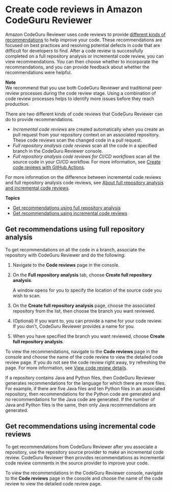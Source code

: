 # Create code reviews in Amazon CodeGuru Reviewer<a name="create-code-reviews"></a>

Amazon CodeGuru Reviewer uses code reviews to provide [different kinds of recommendations](recommendations.md) to help improve your code\. These recommendations are focused on best practices and resolving potential defects in code that are difficult for developers to find\. After a code review is successfully completed on a full repository analysis or incremental code review, you can view recommendations\. You can then choose whether to incorporate the recommendations, and you can provide feedback about whether the recommendations were helpful\.

**Note**  
We recommend that you use both CodeGuru Reviewer and traditional peer review processes during the code review stage\. Using a combination of code review processes helps to identify more issues before they reach production\.

There are two different kinds of code reviews that CodeGuru Reviewer can do to provide recommendations\.
+  *Incremental code reviews* are created automatically when you create an pull request from your repository context on an associated repository\. These code reviews scan the changed code in a pull request\.
+ *Full repository analysis code reviews* scan all the code in a specified branch in the CodeGuru Reviewer console\.
+ *Full repository analysis code reviews for CI/CD workflows* scan all the source code in your CI/CD workflow\. For more information, see [Create code reviews with GitHub Actions](https://docs.aws.amazon.com/codeguru/latest/reviewer-ug/working-with-cicd.html)\.

For more information on the difference between incremental code reviews and full repository analysis code reviews, see [About full repository analysis and incremental code reviews](repository-analysis-vs-pull-request.md)\.

**Topics**
+ [Get recommendations using full repository analysis](#get-repository-scan)
+ [Get recommendations using incremental code reviews](#get-pull-request-scan)

## Get recommendations using full repository analysis<a name="get-repository-scan"></a>

To get recommendations on all the code in a branch, associate the repository with CodeGuru Reviewer and do the following:

1. Navigate to the **Code reviews** page in the console\.

1. On the **Full repository analysis** tab, choose **Create full repository analysis**\.

   A window opens for you to specify the location of the source code you wish to scan\.

1. On the **Create full repository analysis** page, choose the associated repository from the list, then choose the branch you want reviewed\.

1. \(Optional\) If you want to, you can provide a name for your code review\. If you don't, CodeGuru Reviewer provides a name for you\.

1. When you have specified the branch you want reviewed, choose **Create full repository analysis**\.

To view the recommendations, navigate to the **Code reviews** page in the console and choose the name of the code review to view the detailed code review page\. If you do not see the code review right away, try refreshing the page\. For more information, see [View code review details](view-code-review-details.md)\.

 If a repository contains Java and Python files, then CodeGuru Reviewer generates recommendations for the language for which there are more files\. For example, if there are five Java files and ten Python files in an associated repository, then recommendations for the Python code are generated and no recommendations for the Java code are generated\. If the number of Java and Python files is the same, then only Java recommendations are generated\. 

## Get recommendations using incremental code reviews<a name="get-pull-request-scan"></a>

To get recommendations from CodeGuru Reviewer after you associate a repository, use the repository source provider to make an incremental code review\. CodeGuru Reviewer then provides recommendations as incremental code review comments in the source provider to improve your code\. 

To view the recommendations in the CodeGuru Reviewer console, navigate to the **Code reviews** page in the console and choose the name of the code review to view the detailed code review page\.